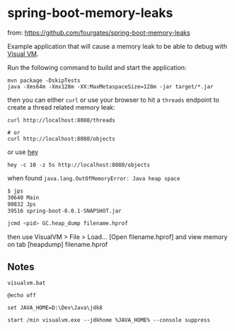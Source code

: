 # spring-boot-memory-leaks

from: https://github.com/fourgates/spring-boot-memory-leaks

Example application that will cause a memory leak to be able to debug with [Visual VM](https://visualvm.github.io/).

Run the following command to build and start the application:

```
mvn package -DskipTests
java -Xms64m -Xmx128m -XX:MaxMetaspaceSize=128m -jar target/*.jar
```

then you can either `curl` or use your browser to hit a `threads` endpoint to create a thread related memory leak:

```
curl http://localhost:8080/threads

# or
curl http://localhost:8080/objects
```

or use [hey](https://github.com/rakyll/hey)

```
hey -c 10 -z 5s http://localhost:8080/objects
```

when found `java.lang.OutOfMemoryError: Java heap space`

```sh
$ jps
30640 Main
90832 Jps
39516 spring-boot-0.0.1-SNAPSHOT.jar

jcmd <pid> GC.heap_dump filename.hprof
```

then use  VisualVM > File > Load... [Open filename.hprof]
and view memory on tab [heapdump] filename.hprof

## Notes


`visualvm.bat`

```
@echo off

set JAVA_HOME=D:\Dev\Java\jdk8

start /min visualvm.exe --jdkhome %JAVA_HOME% --console suppress
```
